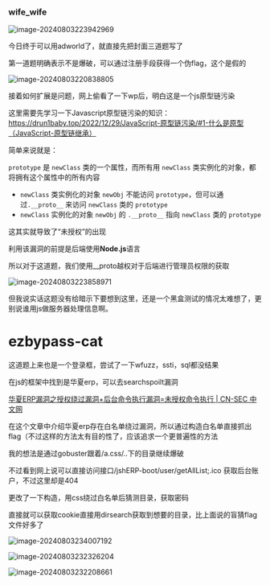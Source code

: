 ### wife_wife

![image-20240803223942969](C:\Users\10649\AppData\Roaming\Typora\typora-user-images\image-20240803223942969.png)

今日终于可以用adworld了，就直接先把封面三道题写了

第一道题明确表示不是爆破，可以通过注册手段获得一个伪flag，这个是假的

![image-20240803220838805](C:\Users\10649\AppData\Roaming\Typora\typora-user-images\image-20240803220838805.png)

接着如何扩展是问题，网上偷看了一下wp后，明白这是一个js原型链污染

这里需要先学习一下Javascript原型链污染的知识：https://drun1baby.top/2022/12/29/JavaScript-原型链污染/#1-什么是原型（JavaScript-原型链继承）

简单来说就是：

`prototype` 是 `newClass` 类的一个属性，而所有用 `newClass` 类实例化的对象，都将拥有这个属性中的所有内容

- `newClass` 类实例化的对象 `newObj` 不能访问 `prototype`，但可以通过`.__proto__` 来访问 `newClass` 类的 `prototype`
- `newClass` 实例化的对象 `newObj` 的 `.__proto__` 指向 `newClass` 类的 `prototype`

这其实就导致了“未授权”的出现

利用该漏洞的前提是后端使用**Node.js**语言

所以对于这道题，我们使用__proto越权对于后端进行管理员权限的获取

![image-20240803223858971](C:\Users\10649\AppData\Roaming\Typora\typora-user-images\image-20240803223858971.png)

但我说实话这题没有给暗示下要想到这里，还是一个黑盒测试的情况太难想了，更别说谁用js做服务器处理信息啊。

# ezbypass-cat

这道题上来也是一个登录框，尝试了一下wfuzz，ssti，sql都没结果

在js的框架中找到是华夏erp，可以去searchspoilt漏洞

[华夏ERP漏洞之授权绕过漏洞+后台命令执行漏洞=未授权命令执行 | CN-SEC 中文网](https://cn-sec.com/archives/387212.html)

在这个文章中介绍华夏erp存在白名单绕过漏洞，所以通过构造白名单直接抓出flag（不过这样的方法太有目的性了，应该追求一个更普遍性的方法

我的想法是通过gobuster跟着/a.css/..下的目录继续爆破

不过看到网上说可以直接访问接口/jshERP-boot/user/getAllList;.ico 获取后台账户，不过这里却是404

更改了一下构造，用css绕过白名单后猜测目录，获取密码

直接就可以获取cookie直接用dirsearch获取到想要的目录，比上面说的盲猜flag文件好多了

![image-20240803234007192](C:\Users\10649\AppData\Roaming\Typora\typora-user-images\image-20240803234007192.png)

![image-20240803232326204](C:\Users\10649\AppData\Roaming\Typora\typora-user-images\image-20240803232326204.png)

![image-20240803232208661](C:\Users\10649\AppData\Roaming\Typora\typora-user-images\image-20240803232208661.png)